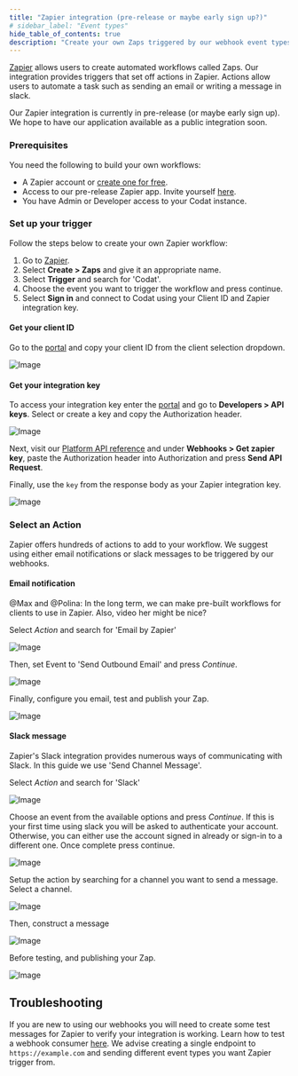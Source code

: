 ```yaml
---
title: "Zapier integration (pre-release or maybe early sign up?)"
# sidebar_label: "Event types"
hide_table_of_contents: true
description: "Create your own Zaps triggered by our webhook event types"
---
```


[Zapier](https://zapier.com/) allows users to create automated workflows called Zaps.
Our integration provides triggers that set off actions in Zapier.
Actions allow users to automate a task such as sending an email or writing a message in slack.

Our Zapier integration is currently in pre-release (or maybe early sign up). We hope to have our application available as a public integration soon.

### Prerequisites

You need the following to build your own workflows:

- A Zapier account or [create one for free](https://zapier.com/sign-up).
- Access to our pre-release Zapier app. Invite yourself [here](https://zapier.com/developer/public-invite/202044/c35843349a2aa85193b9f9ec6a9556e7/).
- You have Admin or Developer access to your Codat instance.

### Set up your trigger

Follow the steps below to create your own Zapier workflow:

1. Go to [Zapier](https://zapier.com/app/zaps).
2. Select **Create > Zaps** and give it an appropriate name.
3. Select **Trigger** and search for 'Codat'.
4. Choose the event you want to trigger the workflow and press continue.
5. Select **Sign in** and connect to Codat using your Client ID and Zapier integration key.

#### Get your client ID

Go to the [portal](https://app.codat.io/) and copy your client ID from the client selection dropdown.

![Image](/img/use-the-api/webhooks-zapier-integration-client-selector.png)

#### Get your integration key

To access your integration key enter the [portal](https://app.codat.io/developers/api-keys) and go to **Developers > API keys**. Select or create a key and copy the Authorization header.

![Image](/img/use-the-api/webhooks-zapier-integration-api-key.png)

Next, visit our [Platform API reference](https://docs.codat.io/platform-api#/operations/get-zapier-key) and under **Webhooks > Get zapier key**, paste the Authorization header into Authorization and press **Send API Request**.

Finally, use the `key` from the response body as your Zapier integration key.

![Image](/img/use-the-api/webhooks-zapier-integration-get-key.png)

### Select an Action

Zapier offers hundreds of actions to add to your workflow.
We suggest using either email notifications or slack messages to be triggered by our webhooks. 

#### Email notification

@Max and @Polina: In the long term, we can make pre-built workflows for clients to use in Zapier. Also, video her might be nice?

Select *Action* and search for 'Email by Zapier'

![Image](/img/use-the-api/webhooks-zapier-integration-email-by-zapier.png)

Then, set Event to 'Send Outbound Email' and press *Continue*.

![Image](/img/use-the-api/webhooks-zapier-integration-send-outbound-email.png)

Finally, configure you email, test and publish your Zap.

![Image](/img/use-the-api/webhooks-zapier-integration-construct-email.png)

#### Slack message

Zapier's Slack integration provides numerous ways of communicating with Slack. In this guide we use 'Send Channel Message'.

Select *Action* and search for 'Slack'

![Image](/img/use-the-api/webhooks-zapier-integration-slack.png)

Choose an event from the available options and press *Continue*. If this is your first time using slack you will be asked to authenticate your account. Otherwise, you can either use the account signed in already or sign-in to a different one. Once complete press continue.

![Image](/img/use-the-api/webhooks-zapier-integration-slack-select-event.png)

Setup the action by searching for a channel you want to send a message. Select a channel.

![Image](/img/use-the-api/webhooks-zapier-integration-slack-select-channel.png)

Then, construct a message

![Image](/img/use-the-api/webhooks-zapier-integration-slack-construct-message.png)

Before testing, and publishing your Zap. 

![Image](/img/use-the-api/webhooks-zapier-integration-slack-published-message.png)

## Troubleshooting

If you are new to using our webhooks you will need to create some test messages for Zapier to verify your integration is working. Learn how to test a webhook consumer [here](webhooks-zapier-integration-email-by-zapier). We advise creating a single endpoint to `https://example.com` and sending different event types you want Zapier trigger from.